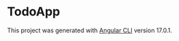 # TodoApp

This project was generated with [Angular CLI](https://github.com/angular/angular-cli) version 17.0.1.
